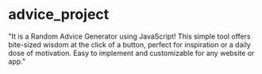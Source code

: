 # advice_project
"It is a Random Advice Generator using JavaScript! This simple tool offers bite-sized wisdom at the click of a button, perfect for inspiration or a daily dose of motivation. Easy to implement and customizable for any website or app."
